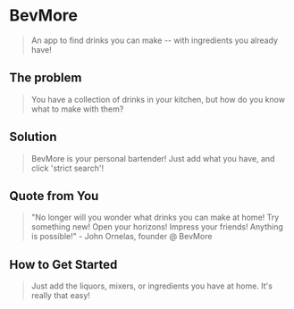 # BevMore #

  > An app to find drinks you can make -- with ingredients you already have!

## The problem ##
  > You have a collection of drinks in your kitchen, but how do you know what to make with them?

## Solution ##
  > BevMore is your personal bartender! Just add what you have, and click 'strict search'!

## Quote from You ##
  > "No longer will you wonder what drinks you can make at home! Try something new! Open your horizons! Impress your friends! Anything is possible!" - John Ornelas, founder @ BevMore

## How to Get Started ##
  > Just add the liquors, mixers, or ingredients you have at home. It's really that easy!
